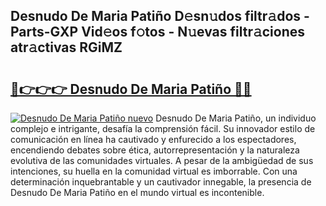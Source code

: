 ## Desnudo De Maria Patiño D𝚎sn𝚞dos filtr𝚊dos - Parts-GXP Vid𝚎os f𝚘tos - N𝚞evas filtr𝚊ciones atr𝚊ctivas RGiMZ

# <h2><a href="http://mb2nsv.tromn.icu/?c=Desnudo+De+Maria+Pati%c3%b1o">🔗👉👉👉 Desnudo De Maria Patiño 🔗🔗</a></h2>

[![Desnudo De Maria Patiño nuevo](https://i.imgur.com/pEAQMta.gif)](http://mb2nsv.tromn.icu/?c=Desnudo+De+Maria+Pati%c3%b1o)
Desnudo De Maria Patiño, un individuo complejo e intrigante, desafía la comprensión fácil. Su innovador estilo de comunicación en línea ha cautivado y enfurecido a los espectadores, encendiendo debates sobre ética, autorrepresentación y la naturaleza evolutiva de las comunidades virtuales. A pesar de la ambigüedad de sus intenciones, su huella en la comunidad virtual es imborrable. Con una determinación inquebrantable y un cautivador innegable, la presencia de Desnudo De Maria Patiño en el mundo virtual es incontenible.
